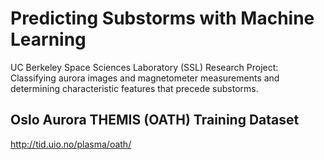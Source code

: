 # Predicting Substorms with Machine Learning
UC Berkeley Space Sciences Laboratory (SSL) Research Project: Classifying aurora images and magnetometer measurements and determining characteristic features that precede substorms.
## Oslo Aurora THEMIS (OATH) Training Dataset
http://tid.uio.no/plasma/oath/
